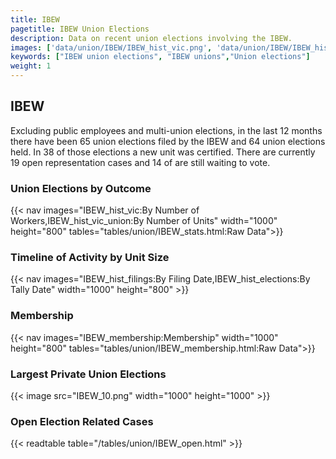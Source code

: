 ```yaml
---
title: IBEW
pagetitle: IBEW Union Elections
description: Data on recent union elections involving the IBEW.
images: ['data/union/IBEW/IBEW_hist_vic.png', 'data/union/IBEW/IBEW_hist_size.png', 'data/union/IBEW/IBEW_10.png']
keywords: ["IBEW union elections", "IBEW unions","Union elections"]
weight: 1
---
```

##  IBEW

Excluding public employees and multi-union elections, in the last 12 months there have been 65 union elections filed by the IBEW and 64 union elections held. In 38 of those elections a new unit was certified. There are currently 19 open representation cases and 14 of are still waiting to vote.

### Union Elections by Outcome
{{< nav images="IBEW_hist_vic:By Number of Workers,IBEW_hist_vic_union:By Number of Units" width="1000" height="800" tables="tables/union/IBEW_stats.html:Raw Data">}}

### Timeline of Activity by Unit Size
{{< nav images="IBEW_hist_filings:By Filing Date,IBEW_hist_elections:By Tally Date" width="1000" height="800" >}}

### Membership
{{< nav images="IBEW_membership:Membership" width="1000" height="800" tables="tables/union/IBEW_membership.html:Raw Data">}}

### Largest Private Union Elections
{{< image src="IBEW_10.png" width="1000" height="1000"  >}}

### Open Election Related Cases
{{< readtable table="/tables/union/IBEW_open.html" >}}

